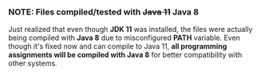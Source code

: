 ### NOTE: Files compiled/tested with ~~Java 11~~ Java 8 
Just realized that even though **JDK 11** was installed, the files were actually being compiled with **Java 8** due to misconfigured **PATH** variable. Even though it's fixed now and can compile to Java 11, **all programming assignments will be compiled with Java 8** for better compatibility with other systems.
